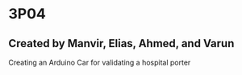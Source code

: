 # 3P04
## Created by Manvir, Elias, Ahmed, and Varun
Creating an Arduino Car for validating a hospital porter